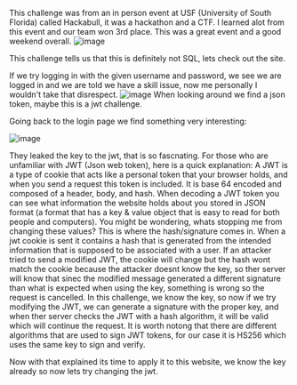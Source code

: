 This challenge was from an in person event at USF (University of South Florida) called Hackabull, it was a hackathon and a CTF. I learned alot from this event and our
team won 3rd place. This was a great event and a good weekend overall.
![image](https://github.com/user-attachments/assets/7a7b00bf-18e7-4b18-ba9c-5ddd4df66a96)

This challenge tells us that this is definitely not SQL, lets check out the site.

If we try logging in with the given username and password, we see we are logged in and we are told we have a skill issue, now me personally I wouldn't take that disrespect.
![image](https://github.com/user-attachments/assets/0cfd2d36-0bc7-4c3f-b6e7-c39a1b98d7e8)
When looking around we find a json token, maybe this is a jwt challenge. 

Going back to the login page we find something very interesting: 

![image](https://github.com/user-attachments/assets/59138adc-680c-43a3-852e-608ef101d1a7)

They leaked the key to the jwt, that is so fascnating. For those who are unfamiliar with JWT (Json web token), here is a quick explanation: A JWT is a type of cookie that acts
like a personal token that your browser holds, and when you send a request this token is included. It is base 64 encoded and composed of a header, body, and hash. When decoding
a JWT token you can see what information the website holds about you stored in JSON format (a format that has a key & value object that is easy to read for both people and computers).
You might be wondering, whats stopping me from changing these values? This is where the hash/signature comes in. When a jwt cookie is sent it contains a hash that is generated from
the intended information that is supposed to be associated with a user. If an attacker tried to send a modified JWT, the cookie will change but the hash wont match the cookie because
the attacker doesnt know the key, so ther server will know that sinec the modified message generated a different signature than what is expected when using the key, something is wrong
so the request is cancelled. In this challenge, we know the key, so now if we try modifying the JWT, we can generate a signature with the proper key, and when ther server checks the JWT 
with a hash algorithm, it will be valid which will continue the request. It is worth notong that there are different algorithms that are used to sign JWT tokens, for our case it is HS256 which uses the same key to sign and verify.

Now with that explained its time to apply it to this website, we know the key already so now lets try changing the jwt. 


